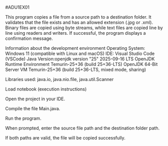 #ADU1EX01

This program copies a file from a source path to a destination folder.
It validates that the file exists and has an allowed extension (.jpg or .xml).
Binary files are copied using byte streams, while text files are copied line by line using readers and writers.
If successful, the program displays a confirmation message.

Information about the development environment
Operating System: Windows 11 (compatible with Linux and macOS)
IDE: Visual Studio Code (VSCode)
Java Version:openjdk version "25" 2025-09-16 LTS
OpenJDK Runtime Environment Temurin-25+36 (build 25+36-LTS)
OpenJDK 64-Bit Server VM Temurin-25+36 (build 25+36-LTS, mixed mode, sharing)

Libraries used: java.io, java.nio.file, java.util.Scanner

Load notebook (execution instructions)

Open the project in your IDE.

Compile the file Main.java.

Run the program.

When prompted, enter the source file path and the destination folder path.

If both paths are valid, the file will be copied successfully.